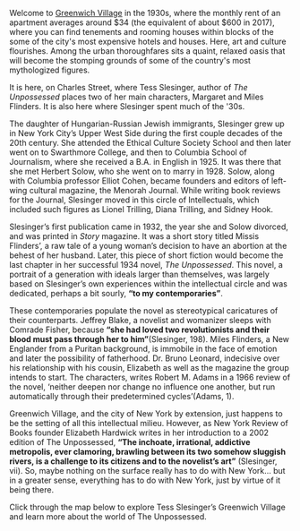 Welcome to [Greenwich Village](http://greenwichvillage.nyc) in the 1930s, where the monthly rent of an apartment averages around $34 (the equivalent of about $600 in 2017), where you can find tenements and rooming houses within blocks of the some of the city's most expensive hotels and houses. Here, art and culture flourishes. Among the urban thoroughfares sits a quaint, relaxed oasis that will become the stomping grounds of some of the country's most mythologized figures.

It is here, on Charles Street, where Tess Slesinger, author of *The Unpossessed* places two of her main characters, Margaret and Miles Flinders. It is also here where Slesinger spent much of the '30s.

The daughter of Hungarian-Russian Jewish immigrants, Slesinger grew up in New York City’s Upper West Side during the first couple decades of the 20th century. She attended the Ethical Culture Society School and then later went on to Swarthmore College, and then to Columbia School of Journalism, where she received a B.A. in English in 1925. It was there that she met Herbert Solow, who she went on to marry in 1928. Solow, along with Columbia professor Elliot Cohen, became founders and editors of left-wing cultural magazine, the Menorah Journal. While writing book reviews for the Journal, Slesinger moved in this circle of Intellectuals, which included such figures as Lionel Trilling, Diana Trilling, and Sidney Hook.

Slesinger’s first publication came in 1932, the year she and Solow divorced, and was printed in *Story* magazine. It was a short story titled Missis Flinders’, a raw tale of a young woman’s decision to have an abortion at the behest of her husband. Later, this piece of short fiction would become the last chapter in her successful 1934 novel, *The Unpossessed*. This novel, a portrait of a generation with ideals larger than themselves, was largely based on Slesinger’s own experiences within the intellectual circle and was dedicated, perhaps a bit sourly, **“to my contemporaries”**.

These contemporaries populate the novel as stereotypical caricatures of their counterparts. Jeffrey Blake, a novelist and womanizer sleeps with Comrade Fisher, because **“she had loved two revolutionists and their blood must pass through her to him”**(Slesinger, 198). Miles Flinders, a New Englander from a Puritan background, is immobile in the face of emotion and later the possibility of fatherhood. Dr. Bruno Leonard, indecisive over his relationship with his cousin, Elizabeth as well as the magazine the group intends to start. The characters, writes Robert M. Adams in a 1966 review of the novel, ‘neither deepen nor change no influence one another, but run automatically through their predetermined cycles’(Adams, 1).

Greenwich Village, and the city of New York by extension, just happens to be the setting of all this intellectual milieu. However, as New York Review of Books founder Elizabeth Hardwick writes in her introduction to a 2002 edition of The Unpossessed, **“The inchoate, irrational, addictive metropolis, ever clamoring, brawling between its two somehow sluggish rivers, is a challenge to its citizens and to the novelist’s art”** (Slesinger, vii). So, maybe nothing on the surface really has to do with New York… but in a greater sense, everything has to do with New York, just by virtue of it being there.

Click through the map below to explore Tess Slesinger’s Greenwich Village and learn more about the world of The Unpossessed.
